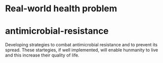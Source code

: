 # Real-world health problem
# antimicrobial-resistance
Developing strategies to combat antimicrobial resistance and to prevent its spread.
These startegies, if well implemented, will enable hunmanity to live and this increase their quality of life.
